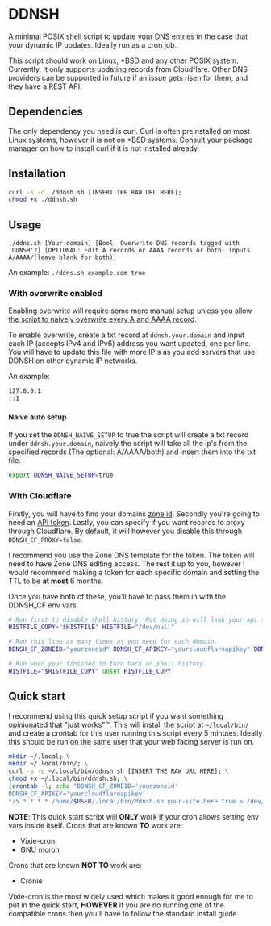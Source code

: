 # DDNSH

A minimal POSIX shell script to update your DNS entries in the case that your dynamic IP updates.
Ideally run as a cron job.

This script should work on Linux, *BSD and any other POSIX system.
Currently, It only supports updating records from Cloudflare. 
Other DNS providers can be supported in future if an issue gets risen for them, and they have a REST API.

## Dependencies

The only dependency you need is curl.
Curl is often preinstalled on most Linux systems, however it is not on *BSD systems.
Consult your package manager on how to install curl if it is not installed already.

## Installation

```sh
curl -s -o ./ddnsh.sh [INSERT THE RAW URL HERE];
chmod +x ./ddnsh.sh
```

## Usage

`./ddns.sh [Your domain] [Bool: Overwrite DNS records tagged with 'DDNSH'?] [OPTIONAL: Edit A records or AAAA records or both; inputs A/AAAA/(leave blank for both)]`

An example:
`./ddns.sh example.com true`

### With overwrite enabled

Enabling overwrite will require some more manual setup unless you allow [the script to naively overwrite every A and AAAA record](#naive-auto-setup).

To enable overwrite, create a txt record at `ddnsh.your.domain` and input each IP (accepts IPv4 and IPv6) address you want updated, one per line.
You will have to update this file with more IP's as you add servers that use DDNSH on other dynamic IP networks.

An example:
```txt
127.0.0.1
::1
```

#### Naive auto setup

If you set the `DDNSH_NAIVE_SETUP` to true the script will create a txt record under `ddnsh.your.domain`,
naively the script will take all the ip's from the specified records (The optional: A/AAAA/both) and insert them into the txt file.

```sh
export DDNSH_NAIVE_SETUP=true
```

### With Cloudflare

Firstly, you will have to find your domains [zone id](https://developers.cloudflare.com/fundamentals/setup/find-account-and-zone-ids/).
Secondly you're going to need an [API token](https://dash.cloudflare.com/profile/api-tokens).
Lastly, you can specify if you want records to proxy through Cloudflare. By default, it will however you disable this through `DDNSH_CF_PROXY=false`.

I recommend you use the Zone DNS template for the token.
The token will need to have Zone DNS editing access.
The rest it up to you, however I would recommend making a token for each specific domain and setting the TTL to be **at most** 6 months.

Once you have both of these, you'll have to pass them in with the DDNSH_CF env vars.
```sh
# Run first to disable shell history. Not doing so will leak your api secrets in plaintext to $HISTFILE.
HISTFILE_COPY="$HISTFILE" HISTFILE="/dev/null"

# Run this line as many times as you need for each domain.
DDNSH_CF_ZONEID="yourzoneid" DDNSH_CF_APIKEY="yourcloudflareapikey" DDNSH_CF_PROXY=false ./ddnsh.sh args-here

# Run when your finished to turn back on shell history.
HISTFILE="$HISTFILE_COPY" unset HISTFILE_COPY
```

## Quick start

I recommend using this quick setup script if you want something opinionated that "just works"™.
This will install the script at `~/local/bin/` and create a crontab for this user running this script every 5 minutes.
Ideally this should be run on the same user that your web facing server is run on.

```sh
mkdir ~/.local; \
mkdir ~/.local/bin/; \
curl -s -o ~/.local/bin/ddnsh.sh [INSERT THE RAW URL HERE]; \
chmod +x ~/.local/bin/ddnsh.sh; \
(crontab -l; echo "DDNSH_CF_ZONEID='yourzoneid'
DDNSH_CF_APIKEY='yourcloudflareapikey'
*/5 * * * * /home/$USER/.local/bin/ddnsh.sh your-site.here true > /dev/null") | crontab -
```

**NOTE**: This quick start script will **ONLY** work if your cron allows setting env vars inside itself. 
Crons that are known **TO** work are:
- Vixie-cron
- GNU mcron

Crons that are known **NOT TO** work are:
- Cronie

Vixie-cron is the most widely used which makes it good enough for me to put in the quick start,
**HOWEVER** if you are no running one of the compatible crons then you'll have to follow the standard install guide.
